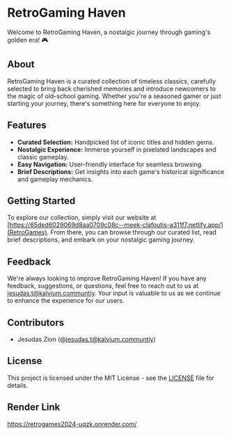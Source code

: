 # RetroGaming Haven

Welcome to RetroGaming Haven, a nostalgic journey through gaming's golden era! 🎮

## About

RetroGaming Haven is a curated collection of timeless classics, carefully selected to bring back cherished memories and introduce newcomers to the magic of old-school gaming. Whether you're a seasoned gamer or just starting your journey, there's something here for everyone to enjoy.

## Features

- **Curated Selection:** Handpicked list of iconic titles and hidden gems.
- **Nostalgic Experience:** Immerse yourself in pixelated landscapes and classic gameplay.
- **Easy Navigation:** User-friendly interface for seamless browsing.
- **Brief Descriptions:** Get insights into each game's historical significance and gameplay mechanics.

## Getting Started

To explore our collection, simply visit our website at [https://65ded6029069d8aa0709c08c--meek-clafoutis-a311f7.netlify.app/](RetroGames). From there, you can browse through our curated list, read brief descriptions, and embark on your nostalgic gaming journey.

## Feedback

We're always looking to improve RetroGaming Haven! If you have any feedback, suggestions, or questions, feel free to reach out to us at [jesudas.t@kalvium.communtiy](mailto:jesudas.t@kalvium.community). Your input is valuable to us as we continue to enhance the experience for our users.

## Contributors

- Jesudas Zion (@jesudas.t@kalvium.communtiy)

## License

This project is licensed under the MIT License - see the [LICENSE](LICENSE) file for details.

## Render Link 

https://retrogames2024-uqzk.onrender.com/